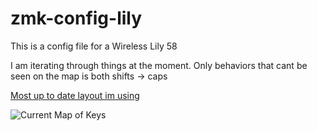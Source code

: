 # zmk-config-lily
This is a config file for a Wireless Lily 58

I am iterating through things at the moment. Only behaviors that cant be seen on the map is both shifts -> caps

[Most up to date layout im using](https://github.com/noahetka/zmk-config-lily/blob/main/Firmware_2_24_24.zip)


![Current Map of Keys](https://github.com/noahetka/zmk-config-lily/assets/27692471/756da628-01bb-4cdd-a166-e88241d3bf81)

